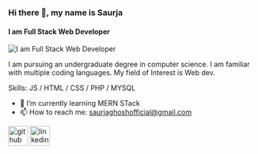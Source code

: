 ### Hi there 👋, my name is Saurja
#### I am Full Stack Web Developer
![I am Full Stack Web Developer](https://blog.bit.ai/wp-content/uploads/2018/09/How-to-Embed-GitHub-Gists-in-Your-Documents-Blog-Banner.png)

I am pursuing an undergraduate degree in computer science. I am familiar with multiple coding languages. My field of Interest is Web dev.

Skills: JS / HTML / CSS / PHP / MYSQL

- 🌱 I’m currently learning MERN STack 
- 📫 How to reach me: saurjaghoshofficial@gmail.com 


[<img src='https://cdn.jsdelivr.net/npm/simple-icons@3.0.1/icons/github.svg' alt='github' height='40'>](https://github.com/https://github.com/Saurja)  [<img src='https://cdn.jsdelivr.net/npm/simple-icons@3.0.1/icons/linkedin.svg' alt='linkedin' height='40'>](https://www.linkedin.com/in/https://www.linkedin.com/in/saurjaghosh//)  

 
<!--
**Saurja/Saurja** is a ✨ _special_ ✨ repository because its `README.md` (this file) appears on your GitHub profile.

Here are some ideas to get you started:

- 🔭 I’m currently working on ...
- 🌱 I’m currently learning ...
- 👯 I’m looking to collaborate on ...
- 🤔 I’m looking for help with ...
- 💬 Ask me about ...
- 📫 How to reach me: ...
- 😄 Pronouns: ...
- ⚡ Fun fact: ...
-->
